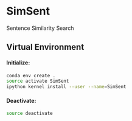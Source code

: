 # SimSent
Sentence Similarity Search

## Virtual Environment
#### Initialize:
```bash
conda env create .
source activate SimSent
ipython kernel install --user --name=SimSent
```

#### Deactivate:
```bash
source deactivate
```

